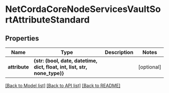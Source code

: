 # NetCordaCoreNodeServicesVaultSortAttributeStandard

## Properties
Name | Type | Description | Notes
------------ | ------------- | ------------- | -------------
**attribute** | **{str: (bool, date, datetime, dict, float, int, list, str, none_type)}** |  | [optional] 

[[Back to Model list]](../README.md#documentation-for-models) [[Back to API list]](../README.md#documentation-for-api-endpoints) [[Back to README]](../README.md)



